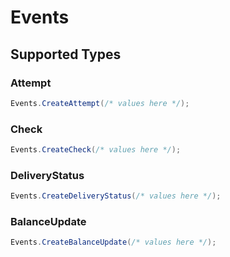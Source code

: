 # Events


## Supported Types

### Attempt

```csharp
Events.CreateAttempt(/* values here */);
```

### Check

```csharp
Events.CreateCheck(/* values here */);
```

### DeliveryStatus

```csharp
Events.CreateDeliveryStatus(/* values here */);
```

### BalanceUpdate

```csharp
Events.CreateBalanceUpdate(/* values here */);
```
